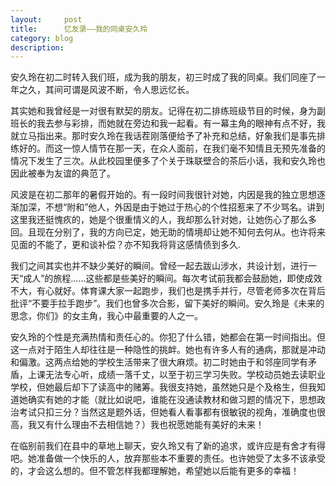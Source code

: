 ```yaml
---
layout:     post
title:      忆友录——我的同桌安久玲
category: blog
description: 
---
```




安久玲在初二时转入我们班，成为我的朋友，初三时成了我的同桌。我们同座了一年之久，其间可谓是风波不断，令人思远忆长。

其实她和我曾经是一对很有默契的朋友。记得在初二排练班级节目的时候，身为副班长的我去参与彩排，而她就在旁边和我一起看。有一幕主角的眼神有点不好，我就立马指出来。那时安久玲在我话茬刚落便给予了补充和总结，好象我们是事先排练好的。而这一惊人情节在那一天，在众人面前，在我们毫不知情且无预先准备的情况下发生了三次。从此校园里便多了个关于珠联壁合的茶后小话，我和安久玲也因此被奉为友谊的典范了。

风波是在初二那年的暑假开始的。有一段时间我很针对她，内因是我的独立思想逐渐加深，不想“附和”他人，外因是由于她过于热心的个性招惹来了不少骂名。讲到这里我还挺愧疚的，她是个很重情义的人，我却那么针对她，让她伤心了那么多回。且现在分别了，我的方向已定，她无助的情境却让她不知何去何从。也许将来见面的不能了，更和谈补偿？亦不知我将背这感情债到多久.

我们之间其实也并不缺少美好的瞬间。曾经一起去跋山涉水，共设计划，进行一天“成人”的旅程……这些都是些美好的瞬间。每次考试前我都会鼓励她，即使成效不大，有心就好。体育课大家一起跑步，我们也是携手并行，尽管老师多次在背后批评“不要手拉手跑步”。我们也曾多次合影，留下美好的瞬间。安久玲是《未来的思念，你们》的女主角，我心中最重要的人之一。

安久玲的个性是充满热情和责任心的。你犯了什么错，她都会在第一时间指出。但这一点对于陌生人却往往是一种隐性的挑衅。她也有许多人有的通病，那就是冲动和偏激。这两点给她的学校生活带来了很大麻烦。初二时她由于和邻座同学有矛盾，上课无法专心听，成绩一落千丈，以至于初三学习失败。学校动员她去读职业学校，但她最后却下了读高中的赌筹。我很支持她，虽然她只是个及格生，但我知道她确实有她的才能（就比如说吧，谁能在没通读教材和做习题的情况下，思想政治考试只扣三分？当然这是题外话，但她看人看事都有很敏锐的视角，准确度也很高，我又有什么理由不去相信她？）我也祝愿她能有美好的未来！

在临别前我们在县中的草地上聊天，安久玲又有了新的追求，或许应是有舍才有得吧。她准备做一个快乐的人，放弃那些本不重要的责任。也许她受了太多不该承受的，才会这么想的。但不管怎样我都理解她，希望她以后能有更多的幸福！
